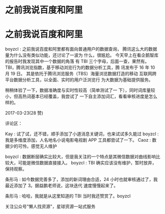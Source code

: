 # 之前我说百度和阿里

# 之前我说百度和阿里

boyzcl : 之前我说百度和阿里都有面向普通用户的数据查询， 腾讯这么大的数据量为什么没有类似功能，还讨论了一波为 什么，很尴尬。 今天早上在看企鹅智库的报告时我发现其中一个数据的角落 有 TBI 三个字母，后面一查，果然有。 TBI，腾讯浏览指数，基于移动浏览行为的数据分析工具，腾 讯发布于 16 年 10 月 19 日。 其是依托于腾讯浏览服务（TBS）海量浏览数据打造的移动 互联网跨平台数据分析工具，以全面、实时的用户泛浏览行 为大数据为基础提供服务。

稍稍体验了一下，数据准确度与实时性较高（简单测试了一 下），同时词库量较小，但高热词基本已经覆盖，我尝试了 一下自主添加词汇，看看审核进度是怎么样的。

2017-03-23(28 赞)

评论区：

Kay : 试了试，还不错，顺手添加了小道消息关键词，也来试试多久能过 boyzcl : 我是多维度添加，人名地名小说电影电视剧 APP 工具都尝试了一下。 Caoz : 数据少的可怜，感觉无人维护

boyzcl : 数据断层确实比较大，但是我关注的一个特点是其微信数据对曲线影响比较大，可能是微信数据直接接入。 boyzcl : TBI 确实应该没有维护，暂时放弃，保持观察。

条形马 : 如今数据完善多了，添加的新词理由合适，24 小时也就审核通过了，我最近添加了 3。据益鹏老师说，这块迭代 速度慢慢起来了。

条形马 : 哈哈，我就是从这里知道的 TBI 当时我还赞赏了。boyzcl

关注公众号"懒人找资源"，星球资源一站式服务